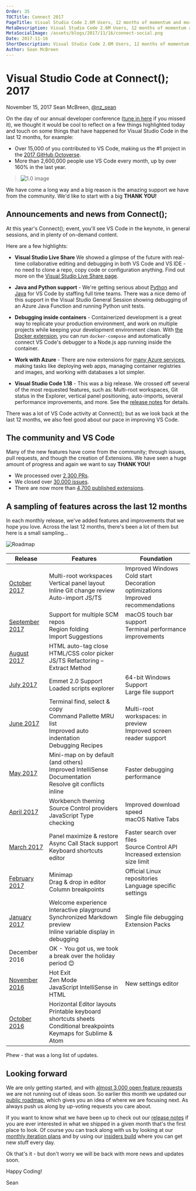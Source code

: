 ```yaml
---
Order: 35
TOCTitle: Connect 2017
PageTitle: Visual Studio Code 2.6M Users, 12 months of momentum and more to come.
MetaDescription: Visual Studio Code 2.6M Users, 12 months of momentum and more to come.
MetaSocialImage: /assets/blogs/2017/11/16/connect-social.png
Date: 2017-11-16
ShortDescription: Visual Studio Code 2.6M Users, 12 months of momentum and more to come. A summary of news from Connect(); 2017
Author: Sean McBreen
---
```

# Visual Studio Code at Connect(); 2017

November 15, 2017 Sean McBreen, [@nz_sean](HTTPS://twitter.com/nz_sean)

On the day of our annual developer conference ([tune in here](HTTPS://www.microsoft.com/en-us/connectevent) if you missed it), we thought it would be cool to reflect on a few things highlighted today and touch on some things that have happened for Visual Studio Code in the last 12 months, for example:

* Over 15,000 of you contributed to VS Code, making us the #1 project in the [2017 GitHub Octoverse](HTTPS://octoverse.github.com/).
* More than 2,600,000 people use VS Code every month, up by over 160% in the last year.

>![1.0 image](metrics.svg)

We have come a long way and a big reason is the amazing support we have from the community. We'd like to start with a big **THANK YOU!**

## Announcements and news from Connect();

At this year's Connect(); event, you'll see VS Code in the keynote, in general sessions, and in plenty of on-demand content.

Here are a few highlights:

* **Visual Studio Live Share** We showed a glimpse of the future with real-time collaborative editing and debugging in both VS Code and VS IDE - no need to clone a repo, copy code or configuration anything. Find out more on the [Visual Studio Live Share page](/visual-studio-live-share).

* **Java and Python support** - We're getting serious about [Python](/docs/languages/python) and [Java](/docs/languages/java) for VS Code by staffing full time teams.  There was a nice demo of this support in the Visual Studio General Session showing debugging of an Azure Java Function and running Python unit tests.

* **Debugging inside containers** - Containerized development is a great way to replicate your production environment, and work on multiple projects while keeping your development environment clean. With [the Docker extension](HTTPS://marketplace.visualstudio.com/items?itemName=PeterJausovec.vscode-docker), you can run `docker-compose` and automatically connect VS Code's debugger to a Node.js app running inside the container.

* **Work with Azure** - There are now extensions for [many Azure services](HTTPS://marketplace.visualstudio.com/search?target=VSCode&category=Azure&sortBy=Downloads), making tasks like deploying web apps, managing container registries and images, and working with databases a lot simpler.

* **Visual Studio Code 1.18** - This was a big release. We crossed off several of the most requested features, such as: Multi-root workspaces, Git status in the Explorer, vertical panel positioning, auto-imports, several performance improvements, and more. See the [release notes](HTTPS://code.visualstudio.com/updates/v1_18) for details.

There was a lot of VS Code activity at Connect(); but as we look back at the last 12 months, we also feel good about our pace in improving VS Code.

## The community and VS Code

Many of the new features have come from the community; through issues, pull requests, and though the creation of Extensions. We have seen a huge amount of progress and again we want to say **THANK YOU!**

* We processed over [2,300 PRs](HTTPS://github.com/Microsoft/vscode/pulls?q=is%3Apr+is%3Aclosed).
* We closed over [30,000 issues](HTTPS://github.com/Microsoft/vscode/issues?q=is%3Aissue+is%3Aclosed).
* There are now more than [4,700 published extensions](HTTPS://marketplace.visualstudio.com/search?target=VSCode&category=All%20categories&sortBy=Downloads).

## A sampling of features across the last 12 months

In each monthly release, we've added features and improvements that we hope you love. Across the last 12 months, there's been a lot of them but here is a small sampling...

![Roadmap](roadmap.svg)

Release|Features|Foundation
-------|----------|---------
[October 2017](/updates/v1_18) |    Multi-root workspaces <BR> Vertical panel layout <BR> Inline Git change review <BR> Auto-import JS/TS | Improved Windows Cold start<BR>Decoration optimizations<BR>Improved recommendations
[September 2017](/updates/v1_) |    Support for multiple SCM repos <BR> Region folding <BR> Import Suggestions| macOS touch bar support<BR>Terminal performance improvements
[August 2017](/updates/v1_17) | HTML auto-tag close <BR> HTML/CSS color picker <BR> JS/TS Refactoring – Extract Method
[July 2017](/updates/v1_16) |   Emmet 2.0 Support<BR>Loaded scripts explorer | 64-bit Windows Support <BR>Large file support
[June 2017](/updates/v1_15) |   Terminal find, select & copy<BR>Command Pallette MRU list <BR> Improved auto indentation <BR> Debugging Recipes <BR> | Multi-root workspaces: in preview <BR> Improved screen reader support
[May 2017](/updates/v1_13) |    Mini-map on by default (and others) <BR> Improved IntelliSense Documentation <BR> Resolve git conflicts inline|Faster debugging performance
[April 2017](/updates/v1_12) |  Workbench theming <BR> Source Control providers <BR> JavaScript Type checking | Improved download speed<BR> macOS Native Tabs
[March 2017](/updates/v1_11) |  Panel maximize & restore <BR> Async Call Stack support<BR>Keyboard shortcuts editor | Faster search over files<BR> Source Control API<BR>Increased extension size limit
[February 2017](/updates/v1_10) |   Minimap <BR> Drag & drop in editor <BR> Column breakpoints|Official Linux repositories<BR>Language specific settings
[January 2017](/updates/v1_9) | Welcome experience <BR> Interactive playground <BR> Synchronized Markdown preview <BR> Inline variable display in debugging| Single file debugging<BR>Extension Packs
December 2016 | OK - You got us, we took a break over the holiday period 😊
[November 2016](/updates/v1_8) |    Hot Exit <BR> Zen Mode <BR> JavaScript IntelliSense in HTML| New settings editor
[October 2016](/updates/v1_7) | Horizontal Editor layouts <BR> Printable keyboard shortcuts sheets <BR> Conditional breakpoints <BR> Keymaps for Sublime & Atom|

Phew - that was a long list of updates.

## Looking forward
We are only getting started, and with [almost 3,000 open feature requests](HTTPS://github.com/Microsoft/vscode/issues?q=is%3Aopen+is%3Aissue+label%3Afeature-request+sort%3Areactions-%2B1-desc) we are not running out of ideas soon.  So earlier this month we updated our [public roadmap](HTTPS://github.com/Microsoft/vscode/wiki/Roadmap), which gives you an idea of where we are focusing next.  As always push us along by up-voting requests you care about.

If you want to know what we have been up to check out our [release notes](HTTPS://code.visualstudio.com/updates) if you are ever interested in what we shipped in a given month that's the first place to look.  Of course you can track along with us by looking at our [monthly iteration plans](HTTPS://github.com/Microsoft/vscode/wiki/Iteration-Plans) and by using our [insiders build](HTTPS://code.visualstudio.com/insiders/) where you can get new stuff every day.

Ok that's it - but don't worry we will be back with more news and updates soon.

Happy Coding!

Sean
